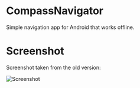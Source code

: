 # CompassNavigator
Simple navigation app for Android that works offline.

# Screenshot
Screenshot taken from the old version:

![Screenshot](https://cloud.githubusercontent.com/assets/10528519/8036384/c5473388-0df7-11e5-8ec1-4f704e509e6f.png "Screenshot taken from the old version")
